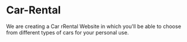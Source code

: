 # Car-Rental
We are creating a Car rRental Website in which you'll be able to choose from different types of cars for your personal use.
